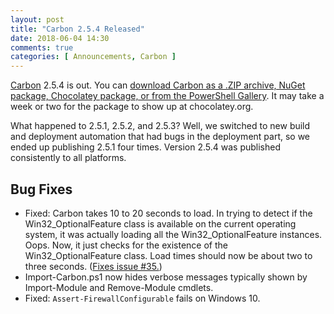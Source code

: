 ```yaml
---
layout: post
title: "Carbon 2.5.4 Released"
date: 2018-06-04 14:30
comments: true
categories: [ Announcements, Carbon ]
---
```


[Carbon](http://get-carbon.org) 2.5.4 is out. You can [download Carbon as a .ZIP archive, NuGet package, Chocolatey package, or from the PowerShell Gallery](http://get-carbon.org/about_Carbon_Installation.html). It may take a week or two for the package to show up at chocolatey.org.

What happened to 2.5.1, 2.5.2, and 2.5.3? Well, we switched to new build and deployment automation that had bugs in the deployment part, so we ended up publishing 2.5.1 four times. Version 2.5.4 was published consistently to all platforms.


## Bug Fixes

* Fixed: Carbon takes 10 to 20 seconds to load. In trying to detect if the Win32_OptionalFeature class is available on the current operating system, it was actually loading all the Win32_OptionalFeature instances. Oops. Now, it just checks for the existence of the Win32_OptionalFeature class. Load times should now be about two to three seconds. ([Fixes issue #35.](https://github.com/pshdo/Carbon/issues/35))
* Import-Carbon.ps1 now hides verbose messages typically shown by Import-Module and Remove-Module cmdlets.
* Fixed: `Assert-FirewallConfigurable` fails on Windows 10.
